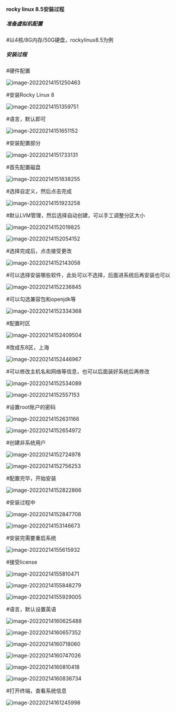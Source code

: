 #### rocky linux 8.5安装过程
##### 准备虚拟机配置
#以4核/8G内存/50G硬盘，rockylinux8.5为例

##### 安装过程

#硬件配置

![image-20220214151250463](8.5安装过程截图\image-20220214151250463.png)

#安装Rocky Linux 8

![image-20220214151359751](8.5安装过程截图\image-20220214151359751.png)



#语言，默认即可

![image-20220214151651152](8.5安装过程截图\image-20220214151651152.png)



#安装配置部分

![image-20220214151733131](8.5安装过程截图\image-20220214151733131.png)



#首先配置磁盘

![image-20220214151838255](8.5安装过程截图\image-20220214151838255.png)



#选择自定义，然后点击完成

![image-20220214151923258](8.5安装过程截图\image-20220214151923258.png)



#默认LVM管理，然后选择自动创建，可以手工调整分区大小

![image-20220214152019825](8.5安装过程截图\image-20220214152019825.png)



![image-20220214152054152](8.5安装过程截图\image-20220214152054152.png)



#选择完成后，点击接受更改

![image-20220214152143058](8.5安装过程截图\image-20220214152143058.png)



#可以选择安装哪些软件，此处可以不选择，后面进系统后再安装也可以

![image-20220214152236845](8.5安装过程截图\image-20220214152236845.png)



#可以勾选兼容包和openjdk等

![image-20220214152334368](8.5安装过程截图\image-20220214152334368.png)



#配置时区

![image-20220214152409504](8.5安装过程截图\image-20220214152409504.png)



#改成东8区，上海

![image-20220214152446967](8.5安装过程截图\image-20220214152446967.png)



#可以修改主机名和网络等信息，也可以后面装好系统后再修改

![image-20220214152534089](8.5安装过程截图\image-20220214152534089.png)



![image-20220214152557153](8.5安装过程截图\image-20220214152557153.png)



#设置root账户的密码

![image-20220214152631166](8.5安装过程截图\image-20220214152631166.png)



![image-20220214152654972](8.5安装过程截图\image-20220214152654972.png)



#创建非系统用户

![image-20220214152724978](8.5安装过程截图\image-20220214152724978.png)



![image-20220214152756253](8.5安装过程截图\image-20220214152756253.png)



#配置完毕，开始安装

![image-20220214152822866](8.5安装过程截图\image-20220214152822866.png)



#安装过程中

![image-20220214152847708](8.5安装过程截图\image-20220214152847708.png)



![image-20220214153146673](8.5安装过程截图\image-20220214153146673.png)



#安装完需要重启系统

![image-20220214155615932](8.5安装过程截图\image-20220214155615932.png)



#接受license

![image-20220214155810471](8.5安装过程截图\image-20220214155810471.png)



![image-20220214155848279](8.5安装过程截图\image-20220214155848279.png)



![image-20220214155929005](8.5安装过程截图\image-20220214155929005.png)



#语言，默认设置英语

![image-20220214160625488](8.5安装过程截图\image-20220214160625488.png)



![image-20220214160657352](8.5安装过程截图\image-20220214160657352.png)



![image-20220214160718060](8.5安装过程截图\image-20220214160718060.png)



![image-20220214160747026](8.5安装过程截图\image-20220214160747026.png)



![image-20220214160810418](8.5安装过程截图\image-20220214160810418.png)



![image-20220214160836734](8.5安装过程截图\image-20220214160836734.png)



#打开终端，查看系统信息

![image-20220214161245998](8.5安装过程截图\image-20220214161245998.png)

